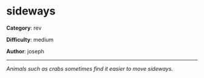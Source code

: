sideways
============

**Category**: rev

**Difficulty**: medium

**Author**: joseph

---

_Animals such as crabs sometimes find it easier to move sideways._
